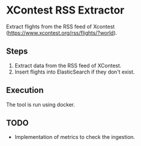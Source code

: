 # XContest RSS Extractor

Extract flights from the RSS feed of Xcontest (https://www.xcontest.org/rss/flights/?world).

## Steps

1. Extract data from the RSS feed of XContest.
2. Insert flights into ElasticSearch if they don't exist.

## Execution

The tool is run using docker.

## TODO

- Implementation of metrics to check the ingestion.